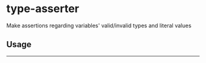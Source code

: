 # type-asserter

Make assertions regarding variables' valid/invalid types and literal values

## Usage

------
